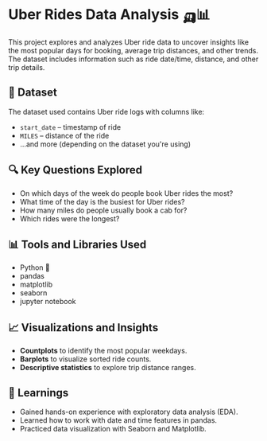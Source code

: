 # Uber Rides Data Analysis 🛺📊

This project explores and analyzes Uber ride data to uncover insights like the most popular days for booking, average trip distances, and other trends. 
The dataset includes information such as ride date/time, distance, and other trip details.

## 📁 Dataset
The dataset used contains Uber ride logs with columns like:
- `start_date` – timestamp of ride
- `MILES` – distance of the ride
- ...and more (depending on the dataset you're using)

## 🔍 Key Questions Explored

- On which days of the week do people book Uber rides the most?
- What time of the day is the busiest for Uber rides?
- How many miles do people usually book a cab for?
- Which rides were the longest?


## 📊 Tools and Libraries Used

- Python 🐍
- pandas
- matplotlib
- seaborn
- jupyter notebook

## 📈 Visualizations and Insights

- **Countplots** to identify the most popular weekdays.
- **Barplots** to visualize sorted ride counts.
- **Descriptive statistics** to explore trip distance ranges.

## 🧠 Learnings

- Gained hands-on experience with exploratory data analysis (EDA).
- Learned how to work with date and time features in pandas.
- Practiced data visualization with Seaborn and Matplotlib.
